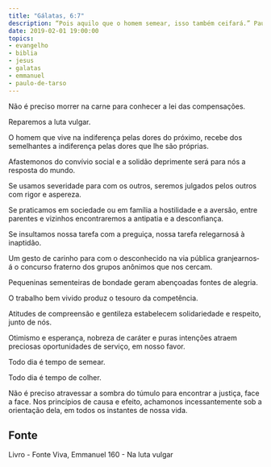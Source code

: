 ```yaml
---
title: "Gálatas, 6:7"
description: “Pois aquilo que o homem semear, isso também ceifará.” Paulo
date: 2019-02-01 19:00:00
topics: 
- evangelho
- biblia
- jesus
- galatas
- emmanuel
- paulo-de-tarso
---
```


Não é preciso morrer na carne para conhecer a lei das compensações.

Reparemos a luta vulgar.

O homem que vive na indiferença pelas dores do próximo, recebe dos
semelhantes a indiferença pelas dores que lhe são próprias.

Afastemo­nos do convívio social e a solidão deprimente será para nós a
resposta do mundo.

Se usamos severidade para com os outros, seremos julgados pelos outros
com rigor e aspereza.

Se praticamos em sociedade ou em família a hostilidade e a aversão, entre
parentes e vizinhos encontraremos a antipatia e a desconfiança.

Se insultamos nossa tarefa com a preguiça, nossa tarefa relegar­nos­á à
inaptidão.

Um gesto de carinho para com o desconhecido na via pública granjear­nos­
á o concurso fraterno dos grupos anônimos que nos cercam.

Pequeninas sementeiras de bondade geram abençoadas fontes de alegria.

O trabalho bem vivido produz o tesouro da competência.

Atitudes de compreensão e gentileza estabelecem solidariedade e respeito,
junto de nós.

Otimismo e esperança, nobreza de caráter e puras intenções atraem
preciosas oportunidades de serviço, em nosso favor.

Todo dia é tempo de semear.

Todo dia é tempo de colher.

Não é preciso atravessar a sombra do túmulo para encontrar a justiça, face a
face. Nos princípios de causa e efeito, achamo­nos incessantemente sob a orientação
dela, em todos os instantes de nossa vida.


## Fonte
Livro - Fonte Viva, Emmanuel
160 - Na luta vulgar
